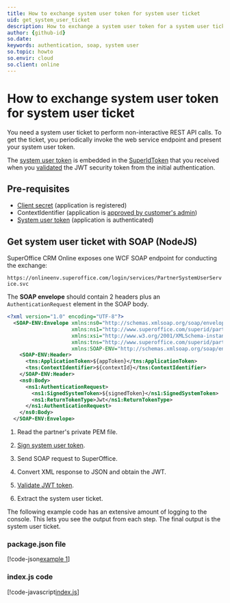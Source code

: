 ```yaml
---
title: How to exchange system user token for system user ticket
uid: get_system_user_ticket
description: How to exchange a system user token for a system user ticket
author: {github-id}
so.date:
keywords: authentication, soap, system user
so.topic: howto
so.envir: cloud
so.client: online
---
```


# How to exchange system user token for system user ticket

You need a system user ticket to perform non-interactive REST API calls. To get the ticket, you periodically invoke the web service endpoint and present your system user token.

The [system user token][1] is embedded in the [SuperIdToken][3] that you received when you [validated][3] the JWT security token from the initial authentication.

## Pre-requisites

* [Client secret][5] (application is registered)
* ContextIdentifier (application is [approved by customer's admin][6])
* [System user token][1] (application is authenticated)

## Get system user ticket with SOAP (NodeJS)

SuperOffice CRM Online exposes one WCF SOAP endpoint for conducting the exchange:

`https://onlineenv.superoffice.com/login/services/PartnerSystemUserService.svc`

The **SOAP envelope** should contain 2 headers plus an `AuthenticationRequest` element in the SOAP body.

```xml
<?xml version="1.0" encoding="UTF-8"?>
  <SOAP-ENV:Envelope xmlns:ns0="http://schemas.xmlsoap.org/soap/envelope/"
                     xmlns:ns1="http://www.superoffice.com/superid/partnersystemuser/0.1"
                     xmlns:xsi="http://www.w3.org/2001/XMLSchema-instance"
                     xmlns:tns="http://www.superoffice.com/superid/partnersystemuser/0.1"
                     xmlns:SOAP-ENV="http://schemas.xmlsoap.org/soap/envelope/">
    <SOAP-ENV:Header>
      <tns:ApplicationToken>${appToken}</tns:ApplicationToken>
      <tns:ContextIdentifier>${contextId}</tns:ContextIdentifier>
    </SOAP-ENV:Header>
    <ns0:Body>
      <ns1:AuthenticationRequest>
        <ns1:SignedSystemToken>${signedToken}</ns1:SignedSystemToken>
        <ns1:ReturnTokenType>Jwt</ns1:ReturnTokenType>
      </ns1:AuthenticationRequest>
    </ns0:Body>
  </SOAP-ENV:Envelope>
```

1. Read the partner's private PEM file.

2. [Sign system user token][8].

3. Send SOAP request to SuperOffice.

4. Convert XML response to JSON and obtain the JWT.

5. [Validate JWT token][3].

6. Extract the system user ticket.

The following example code has an extensive amount of logging to the console. This lets you see the output from each step. The final output is the system user ticket.

### package.json file

[!code-json[example 1](includes/package.json)]

### index.js code

[!code-javascript[index.js](includes/index.js)]

<!-- Referenced links -->
[1]: index.md#system-user-tokens
[3]: ../validate-security-tokens.md
[5]: ../../../../../superoffice-docs/docs/apps/terminology.md
[6]: ../../../../../superoffice-docs/docs/apps/provisioning/get-consent.md
[8]: sign-system-user-token.md
